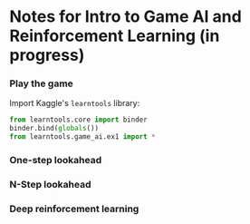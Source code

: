 # Notes for Intro to Game AI and Reinforcement Learning (in progress)

### Play the game

Import Kaggle's ``learntools`` library:
```python
from learntools.core import binder
binder.bind(globals())
from learntools.game_ai.ex1 import *
```

### One-step lookahead

### N-Step lookahead

### Deep reinforcement learning
